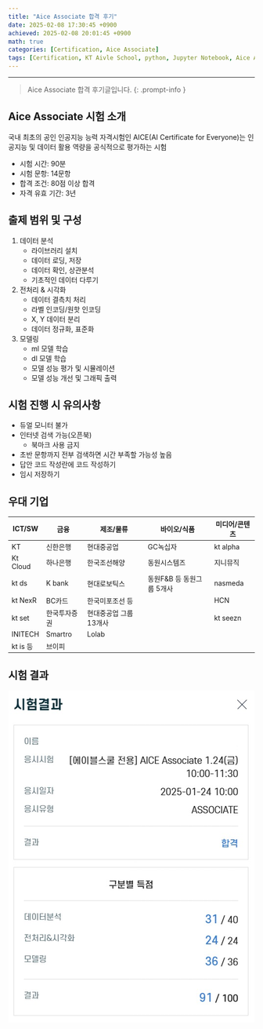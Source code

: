 ```yaml
--- 
title: "Aice Associate 합격 후기" 
date: 2025-02-08 17:30:45 +0900
achieved: 2025-02-08 20:01:45 +0900
math: true
categories: [Certification, Aice Associate]
tags: [Certification, KT Aivle School, python, Jupyter Notebook, Aice Associate]
---
```

---------- 	
> Aice Associate 합격 후기글입니다. 
{: .prompt-info } 

## **Aice Associate 시험 소개**
국내 최초의 공인 인공지능 능력 자격시험인 AICE(AI Certificate for Everyone)는 인공지능 및 데이터 활용 역량을 공식적으로 평가하는 시험

- 시험 시간: 90분
- 시험 문항: 14문항
- 합격 조건: 80점 이상 합격
- 자격 유효 기간: 3년

## **출제 범위 및 구성**

1. 데이터 분석
    - 라이브러리 설치
    - 데이터 로딩, 저장
    - 데이터 확인, 상관분석
    - 기초적인 데이터 다루기 
2. 전처리 & 시각화
    - 데이터 결측치 처리
    - 라벨 인코딩/원핫 인코딩
    - X, Y 데이터 분리
    - 데이터 정규화, 표준화
3. 모델링
    - ml 모델 학습
    - dl 모델 학습
    - 모델 성능 평가 및 시뮬레이션
    - 모델 성능 개선 및 그래픽 출력

## **시험 진행 시 유의사항**
- 듀얼 모니터 불가
- 인터넷 검색 가능(오픈북)
    - 북마크 사용 금지 
- 초반 문항까지 전부 검색하면 시간 부족할 가능성 높음
- 답안 코드 작성란에 코드 작성하기 
- 임시 저장하기 

## **우대 기업**

| ICT/SW | 금융 | 제조/물류 | 바이오/식품 | 미디어/콘텐츠 |
|------------|----------|----------------------------|-------------------------|---------------|
| KT | 신한은행 | 현대중공업 | GC녹십자 | kt alpha |
| Kt Cloud | 하나은행 | 한국조선해양 | 동원시스템즈 | 지니뮤직 |
| kt ds | K bank | 현대로보틱스 | 동원F&B 등 동원그룹 5개사 | nasmeda |
| kt NexR | BC카드 | 한국미포조선 등 | | HCN |
| kt set | 한국투자증권 | 현대중공업 그룹 13개사 | | kt seezn |
| INITECH | Smartro | Lolab | | |
| kt is 등 | 브이피 | | | |

## **시험 결과**

![시험 결과](https://raw.githubusercontent.com/tae2on/tae2on.github.io/d38fda671daa6aaa066d1e1144d47a0327aa8959/assets/img/average_travel_time_population_comparison_districts.jpeg)
